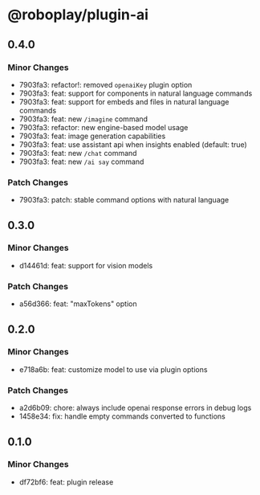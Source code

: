 # @roboplay/plugin-ai

## 0.4.0

### Minor Changes

- 7903fa3: refactor!: removed `openaiKey` plugin option
- 7903fa3: feat: support for components in natural language commands
- 7903fa3: feat: support for embeds and files in natural language commands
- 7903fa3: feat: new `/imagine` command
- 7903fa3: refactor: new engine-based model usage
- 7903fa3: feat: image generation capabilities
- 7903fa3: feat: use assistant api when insights enabled (default: true)
- 7903fa3: feat: new `/chat` command
- 7903fa3: feat: new `/ai say` command

### Patch Changes

- 7903fa3: patch: stable command options with natural language

## 0.3.0

### Minor Changes

- d14461d: feat: support for vision models

### Patch Changes

- a56d366: feat: "maxTokens" option

## 0.2.0

### Minor Changes

- e718a6b: feat: customize model to use via plugin options

### Patch Changes

- a2d6b09: chore: always include openai response errors in debug logs
- 1458e34: fix: handle empty commands converted to functions

## 0.1.0

### Minor Changes

- df72bf6: feat: plugin release
